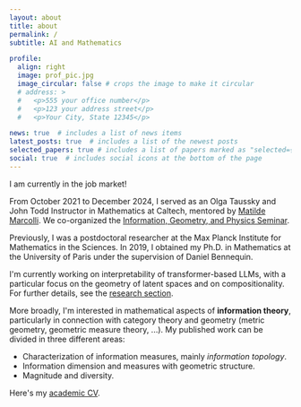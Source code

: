 ```yaml
---
layout: about
title: about
permalink: /
subtitle: AI and Mathematics

profile:
  align: right
  image: prof_pic.jpg
  image_circular: false # crops the image to make it circular
  # address: >
  #   <p>555 your office number</p>
  #   <p>123 your address street</p>
  #   <p>Your City, State 12345</p>

news: true  # includes a list of news items
latest_posts: true  # includes a list of the newest posts
selected_papers: true # includes a list of papers marked as "selected={true}"
social: true  # includes social icons at the bottom of the page
---
```


I am currently in the job market! 

From October 2021 to December 2024, I served as an Olga Taussky and John Todd Instructor in Mathematics at Caltech, mentored by <a href="https://www.its.caltech.edu/~matilde/">Matilde Marcolli</a>. We co-organized the <a href="https://www.its.caltech.edu/~vigneaux/igps/">Information, Geometry, and Physics Seminar</a>.

Previously, I was a postdoctoral researcher at the Max Planck Institute for Mathematics in the Sciences. In 2019, I obtained my Ph.D. in Mathematics at the University of Paris under the supervision of Daniel Bennequin.

I'm currently  working on interpretability of transformer-based LLMs, with a particular focus on the geometry of latent spaces and on compositionality. For further details, see the [research section]({{site.baseurl}}/research/). 

More broadly, I'm interested in mathematical aspects of **information theory**, particularly in connection with category theory and  geometry (metric geometry, geometric measure theory, ...).  My published work can be divided in three different areas:
* Characterization of information measures, mainly *information topology*. 
* Information dimension and measures with geometric structure.
* Magnitude and diversity.

Here's my [academic CV]({{site.baseurl}}/assets/pdf/Academic-CV-Feb2025.pdf). 







